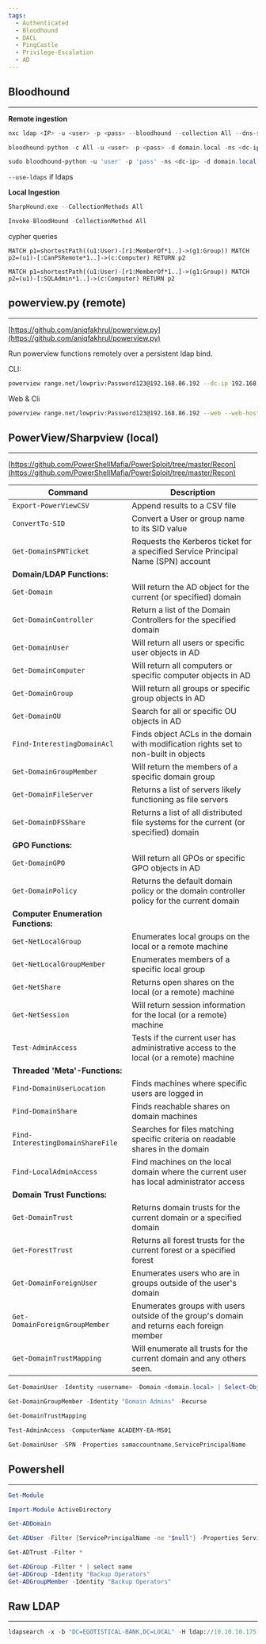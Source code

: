 ```yaml
---
tags:
  - Authenticated
  - Bloodhound
  - DACL
  - PingCastle
  - Privilege-Escalation
  - AD
---
```

## Bloodhound
---
**Remote ingestion**
```C
nxc ldap <IP> -u <user> -p <pass> --bloodhound --collection All --dns-server <DC-IP>
```
```C
bloodhound-python -c All -u <user> -p <pass> -d domain.local -ns <dc-ip>
```
```PowerShell
sudo bloodhound-python -u 'user' -p 'pass' -ns <dc-ip> -d domain.local -c all 
```
`--use-ldaps` if ldaps

**Local Ingestion**
```C
SharpHound.exe --CollectionMethods All
```
```C
Invoke-BloodHound -CollectionMethod All
```
cypher queries

```Plain
MATCH p1=shortestPath((u1:User)-[r1:MemberOf*1..]->(g1:Group)) MATCH p2=(u1)-[:CanPSRemote*1..]->(c:Computer) RETURN p2
```

```Plain
MATCH p1=shortestPath((u1:User)-[r1:MemberOf*1..]->(g1:Group)) MATCH p2=(u1)-[:SQLAdmin*1..]->(c:Computer) RETURN p2
```

## powerview.py (remote)
---
[https://github.com/aniqfakhrul/powerview.py](https://github.com/aniqfakhrul/powerview.py)

Run powerview functions remotely over a persistent ldap bind.

CLI:
```bash
powerview range.net/lowpriv:Password123@192.168.86.192 --dc-ip 192.168.86.192 
```
Web & Cli
```bash
powerview range.net/lowpriv:Password123@192.168.86.192 --web --web-host 0.0.0.0 --web-port 3000 --web-auth user:password1234
```

## **PowerView/Sharpview** (local)
---
[https://github.com/PowerShellMafia/PowerSploit/tree/master/Recon](https://github.com/PowerShellMafia/PowerSploit/tree/master/Recon)


| **Command**                         | **Description**                                                                            |
| ----------------------------------- | ------------------------------------------------------------------------------------------ |
| `Export-PowerViewCSV`               | Append results to a CSV file                                                               |
| `ConvertTo-SID`                     | Convert a User or group name to its SID value                                              |
| `Get-DomainSPNTicket`               | Requests the Kerberos ticket for a specified Service Principal Name (SPN) account          |
| **Domain/LDAP Functions:**          |                                                                                            |
| `Get-Domain`                        | Will return the AD object for the current (or specified) domain                            |
| `Get-DomainController`              | Return a list of the Domain Controllers for the specified domain                           |
| `Get-DomainUser`                    | Will return all users or specific user objects in AD                                       |
| `Get-DomainComputer`                | Will return all computers or specific computer objects in AD                               |
| `Get-DomainGroup`                   | Will return all groups or specific group objects in AD                                     |
| `Get-DomainOU`                      | Search for all or specific OU objects in AD                                                |
| `Find-InterestingDomainAcl`         | Finds object ACLs in the domain with modification rights set to non-built in objects       |
| `Get-DomainGroupMember`             | Will return the members of a specific domain group                                         |
| `Get-DomainFileServer`              | Returns a list of servers likely functioning as file servers                               |
| `Get-DomainDFSShare`                | Returns a list of all distributed file systems for the current (or specified) domain       |
| **GPO Functions:**                  |                                                                                            |
| `Get-DomainGPO`                     | Will return all GPOs or specific GPO objects in AD                                         |
| `Get-DomainPolicy`                  | Returns the default domain policy or the domain controller policy for the current domain   |
| **Computer Enumeration Functions:** |                                                                                            |
| `Get-NetLocalGroup`                 | Enumerates local groups on the local or a remote machine                                   |
| `Get-NetLocalGroupMember`           | Enumerates members of a specific local group                                               |
| `Get-NetShare`                      | Returns open shares on the local (or a remote) machine                                     |
| `Get-NetSession`                    | Will return session information for the local (or a remote) machine                        |
| `Test-AdminAccess`                  | Tests if the current user has administrative access to the local (or a remote) machine     |
| **Threaded 'Meta'-Functions:**      |                                                                                            |
| `Find-DomainUserLocation`           | Finds machines where specific users are logged in                                          |
| `Find-DomainShare`                  | Finds reachable shares on domain machines                                                  |
| `Find-InterestingDomainShareFile`   | Searches for files matching specific criteria on readable shares in the domain             |
| `Find-LocalAdminAccess`             | Find machines on the local domain where the current user has local administrator access    |
| **Domain Trust Functions:**         |                                                                                            |
| `Get-DomainTrust`                   | Returns domain trusts for the current domain or a specified domain                         |
| `Get-ForestTrust`                   | Returns all forest trusts for the current forest or a specified forest                     |
| `Get-DomainForeignUser`             | Enumerates users who are in groups outside of the user's domain                            |
| `Get-DomainForeignGroupMember`      | Enumerates groups with users outside of the group's domain and returns each foreign member |
| `Get-DomainTrustMapping`            | Will enumerate all trusts for the current domain and any others seen.                      |



```PowerShell
Get-DomainUser -Identity <username> -Domain <domain.local> | Select-Object -Property name,samaccountname,description,memberof,whencreated,pwdlastset,lastlogontimestamp,accountexpires,admincount,userprincipalname,serviceprincipalname,useraccountcontrol
```
```PowerShell
Get-DomainGroupMember -Identity "Domain Admins" -Recurse
```
```PowerShell
Get-DomainTrustMapping
```
```PowerShell
Test-AdminAccess -ComputerName ACADEMY-EA-MS01
```
```PowerShell
Get-DomainUser -SPN -Properties samaccountname,ServicePrincipalName
```
## Powershell
---
```PowerShell
Get-Module
```
```PowerShell
Import-Module ActiveDirectory
```
```PowerShell
Get-ADDomain
```
```PowerShell
Get-ADUser -Filter {ServicePrincipalName -ne "$null"} -Properties ServicePrincipalName
```
```PowerShell
Get-ADTrust -Filter *
```
```PowerShell
Get-ADGroup -Filter * | select name
Get-ADGroup -Identity "Backup Operators"
Get-ADGroupMember -Identity "Backup Operators"
```
  
## Raw LDAP
---
```Python
ldapsearch -x -b "DC=EGOTISTICAL-BANK,DC=LOCAL" -H ldap://10.10.10.175
```